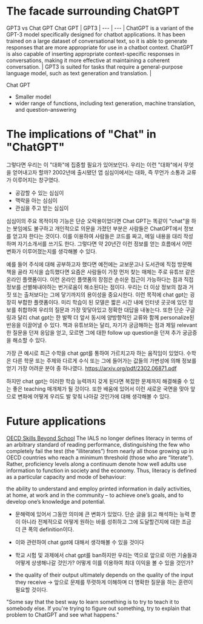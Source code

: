 # The facade surrounding ChatGPT

GPT3 vs Chat GPT
 Chat GPT | GPT3 |
--- | --- |
ChatGPT is a variant of the GPT-3 model specifically designed for chatbot applications. It has been trained on a large dataset of conversational text, so it is able to generate responses that are more appropriate for use in a chatbot context. ChatGPT is also capable of inserting appropriate context-specific responses in conversations, making it more effective at maintaining a coherent conversation. | GPT3 is suited for tasks that require a general-purpose language model, such as text generation and translation. |

Chat GPT
- Smaller model
- wider range of functions, including text generation, machine translation, and question-answering

# The implications of "Chat" in "ChatGPT"

그렇다면 우리는 이 "대화"에 집중할 필요가 있어보인다. 우리는 이런 "대화"에서 무엇을 얻어내고자 할까?
2002년에 출시됐던 앱 심심이에서는 대화, 즉 무언가 소통과 교류가 이루어지는 창구였다.

- 공감할 수 있는 심심이
- 맥락을 아는 심심이
- 관심을 주고 받는 심심이

심심이의 주요 목적이자 기능은 단순 오락용이었다면 Chat GPT는 똑같이 "chat"을 하는 봇임에도 불구하고 개인적으로 의문을 가졌던 부분은 사람들은 ChatGPT에서 정보를 얻고자 한다는 것이다. 이를 이용하여 사람들은 코드를 짜고, 메일 내용을 대리 작성하며 자기소개서를 쓰기도 한다. 그렇다면 약 20년간 이런 정보를 얻는 흐름에서 어떤 변화가 이루어졌는지를 생각해볼 수 있다.

예를 들어 주식에 대해 공부하고자 했다면 예전에는 교보문고나 도서관에 직접 방문해 책을 골라 지식을 습득했다면 요즘은 사람들이 가장 먼저 찾는 매체는 주로 유튜브 같은 온라인 플랫폼이다.
이런 온라인 플랫폼의 장점은 손쉬운 접근이 가능하다는 점과 직접 정보를 선별해내야하는 번거로움이 해소된다는 점이다. 우리는 더 이상 정보의 참과 거짓 또는 출처보다는 그에 닿기까지의 용이성을 중요시한다.
이런 목적에 chat gpt는 굉장히 부합한 플랫폼이다. 미리 학습이 된 모델은 짧은 시간 내에 인터넷 곳곳에 있던 정보를 취합하여 우리의 질문과 가장 맞닿아있고 정확한 대답을 내놓는다. 또한 단순 구글링과 달리 chat gpt는 한 발짝 더 앞서 동시에 양방향적인 교류와 함께 personalize된 반응을 이끌어낼 수 있다. 책과 유튜브와는 달리, 자기가 궁금해하는 점과 제일 relevant한 질문을 던져 응답을 얻고, 모르면 그에 대한 follow up question을 던져 추가 궁금증을 해소할 수 있다.

가장 큰 예시로 최근 수학을 chat gpt를 통하여 가르치고자 하는 움직임이 있었다. 수학은 다른 학문 또는 주제와 다르게 수식 또는 그에 들어가는 값들의 가변성에 의해 정보를 얻기 가장 어려운 분야 중 하나였다. 
https://arxiv.org/pdf/2302.06871.pdf

하지만 chat gpt는 이러한 학습 능력까지 갖게 된다면 복잡한 문제까지 해결해줄 수 있는 좋은 teaching 매개체가 될 것이다. 또한 배움에 있어서 이런 새로운 국면을 맞아 앞으로 변화에 어떻게 우리도 발 맞춰 나아갈 것인가에 대해 생각해볼 수 있다.

# Future applications
[OECD Skills Beyond School](https://www.oecd.org/education/skills-beyond-school/41529765.pdf)
The IALS no longer defines literacy in terms of an arbitrary
standard of reading performance, distinguishing the few who completely fail the test
(the “illiterates”) from nearly all those growing up in OECD countries who reach a
minimum threshold (those who are “literate”). Rather, proficiency levels along a
continuum denote how well adults use information to function in society and the
economy. Thus, literacy is defined as a particular capacity and mode of behaviour:

the ability to understand and employ printed information in daily
activities, at home, at work and in the community – to achieve one’s
goals, and to develop one’s knowledge and potential.

- 문해력에 있어서 그동안 의미에 큰 변화가 있었다. 단순 글을 읽고 해석하는 능력 뿐이 아니라 전체적으로 어떻게 원하는 바를 성취하고 그에 도달할건지에 대한 조금 더 큰 폭의 definition이다.

- 이와 관련하여 chat gpt에 대해서 생각해볼 수 있을 것이다
- 학교 시험 및 과제에서 chat gpt를 ban하지만 우리는 역으로 앞으로 이런 기술들과 어떻게 상생해나갈 것인가? 어떻게 이를 이용하여 최대 이익을 볼 수 있을 것인가?

- the quality of their output ultimately depends on the quality of the input they receive
-> 앞으로 문제를 뚜렷하게 이해하며 더 명확한 질문을 하는 훈련이 필요할 것이다.

"Some say that the best way to learn something is to try to teach it to somebody else. If you're trying to figure out something, try to explain that problem to ChatGPT and see what happens."